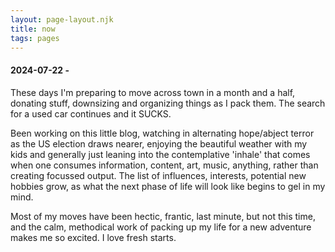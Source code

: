 ```yaml
---
layout: page-layout.njk
title: now
tags: pages
---
```


#### 2024-07-22 -

These days I'm preparing to move across town in a month and a half, donating stuff, downsizing and organizing things as I pack them. The search for a used car continues and it SUCKS. 

Been working on this little blog, watching in alternating hope/abject terror as the US election draws nearer, enjoying the beautiful weather with my kids and generally just leaning into the contemplative 'inhale' that comes when one consumes information, content, art, music, anything, rather than creating focussed output. The list of influences, interests, potential new hobbies grow, as what the next phase of life will look like begins to gel in my mind. 

Most of my moves have been hectic, frantic, last minute, but not this time, and the calm, methodical work of packing up my life for a new adventure makes me so excited. I love fresh starts.